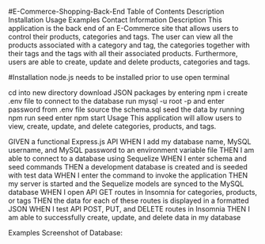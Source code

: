 #E-Commerce-Shopping-Back-End
Table of Contents
Description
Installation
Usage
Examples
Contact Information
Description
This application is the back end of an E-Commerce site that allows users to control their products, categories and tags. The user can view all the products associated with a category and tag, the categories together with their tags and the tags with all their associated products. Furthermore, users are able to create, update and delete products, categories and tags.

#Installation
node.js needs to be installed prior to use
open terminal

cd into new directory
download JSON packages by entering npm i
create .env file
to connect to the database run mysql -u root -p and enter password from .env file
source the schema.sql
seed the data by running npm run seed
enter npm start
Usage
This application will allow users to view, create, update, and delete categories, products, and tags.

GIVEN a functional Express.js API
WHEN I add my database name, MySQL username, and MySQL password to an environment variable file
THEN I am able to connect to a database using Sequelize
WHEN I enter schema and seed commands
THEN a development database is created and is seeded with test data
WHEN I enter the command to invoke the application
THEN my server is started and the Sequelize models are synced to the MySQL database
WHEN I open API GET routes in Insomnia for categories, products, or tags
THEN the data for each of these routes is displayed in a formatted JSON
WHEN I test API POST, PUT, and DELETE routes in Insomnia
THEN I am able to successfully create, update, and delete data in my database

Examples
Screenshot of Database:
